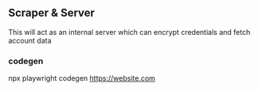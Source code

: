 ## Scraper & Server

This will act as an internal server which can encrypt credentials and fetch account data

### codegen

npx playwright codegen https://website.com
